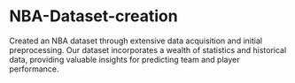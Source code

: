# NBA-Dataset-creation
Created an NBA dataset through extensive data acquisition and initial preprocessing. Our dataset incorporates a wealth of statistics and historical data, providing valuable insights for predicting team and player performance.
